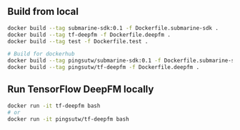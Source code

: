 <!---
  Licensed under the Apache License, Version 2.0 (the "License");
  you may not use this file except in compliance with the License.
  You may obtain a copy of the License at

   http://www.apache.org/licenses/LICENSE-2.0

  Unless required by applicable law or agreed to in writing, software
  distributed under the License is distributed on an "AS IS" BASIS,
  WITHOUT WARRANTIES OR CONDITIONS OF ANY KIND, either express or implied.
  See the License for the specific language governing permissions and
  limitations under the License. See accompanying LICENSE file.
-->

## Build from local
```bash
docker build --tag submarine-sdk:0.1 -f Dockerfile.submarine-sdk .
docker build --tag tf-deepfm -f Dockerfile.deepfm .
docker build --tag test -f Dockerfile.test .

# Build for dockerhub
docker build --tag pingsutw/submarine-sdk:0.1 -f Dockerfile.submarine-sdk .
docker build --tag pingsutw/tf-deepfm -f Dockerfile.deepfm .
```

## Run TensorFlow DeepFM locally
```bash
docker run -it tf-deepfm bash
# or
docker run -it pingsutw/tf-deepfm bash
```
